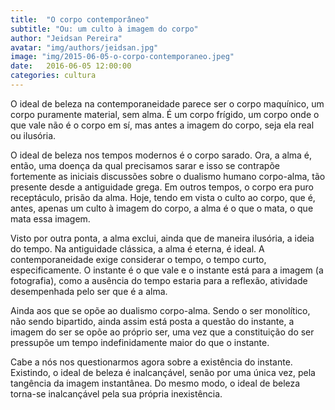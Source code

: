```yaml
---
title:  "O corpo contemporâneo"
subtitle: "Ou: um culto à imagem do corpo"
author: "Jeidsan Pereira"
avatar: "img/authors/jeidsan.jpg"
image: "img/2015-06-05-o-corpo-contemporaneo.jpeg"
date:   2016-06-05 12:00:00
categories: cultura
---
```


O ideal de beleza na contemporaneidade parece ser o corpo maquínico, um corpo puramente material, sem alma. É um corpo frígido, um corpo onde o que vale não é o corpo em sí, mas antes a imagem do corpo, seja ela real ou ilusória. 

O ideal de beleza nos tempos modernos é o corpo sarado. Ora, a alma é, então, uma doença da qual precisamos sarar e isso se contrapõe fortemente as iniciais discussões sobre o dualismo humano corpo-alma, tão presente desde a antiguidade grega. Em outros tempos, o corpo era puro receptáculo, prisão da alma. Hoje, tendo em vista o culto ao corpo, que é, antes, apenas um culto à imagem do corpo, a alma é o que o mata, o que mata essa imagem.

Visto por outra ponta, a alma exclui, ainda que de maneira ilusória, a ideia do tempo. Na antiguidade clássica, a alma é eterna, é ideal. A contemporaneidade exige considerar o tempo, o tempo curto, especificamente. O instante é o que vale e o instante está para a imagem (a fotografia), como a ausência do tempo estaria para a reflexão, atividade desempenhada pelo ser que é a alma. 

Ainda aos que se opõe ao dualismo corpo-alma. Sendo o ser monolítico, não sendo bipartido, ainda assim está posta a questão do instante, a imagem do ser se opõe ao próprio ser, uma vez que a constituição do ser pressupõe um tempo indefinidamente maior do que o instante.

Cabe a nós nos questionarmos agora sobre a existência do instante. Existindo, o ideal de beleza é inalcançável, senão por uma única vez, pela tangência da imagem instantânea. Do mesmo modo, o ideal de beleza torna-se inalcançável pela sua própria inexistência.